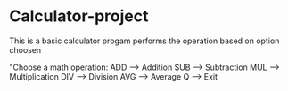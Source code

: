 # Calculator-project
This is a basic calculator progam
performs the operation based on option choosen

"Choose a math operation:
       ADD --> Addition
       SUB --> Subtraction
       MUL --> Multiplication
       DIV --> Division
       AVG --> Average
       Q --> Exit
